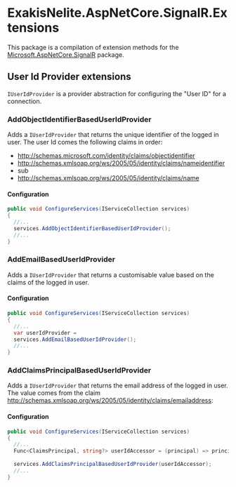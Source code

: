 # ExakisNelite.AspNetCore.SignalR.Extensions

This package is a compilation of extension methods for the [Microsoft.AspNetCore.SignalR](https://www.nuget.org/packages/Microsoft.AspNetCore.SignalR/) package.

## User Id Provider extensions
`IUserIdProvider` is a provider abstraction for configuring the "User ID" for a connection.

### AddObjectIdentifierBasedUserIdProvider
Adds a `IUserIdProvider` that returns the unique identifier of the logged in user. The user Id comes the following claims in order:
- http://schemas.microsoft.com/identity/claims/objectidentifier
- http://schemas.xmlsoap.org/ws/2005/05/identity/claims/nameidentifier
- sub
- http://schemas.xmlsoap.org/ws/2005/05/identity/claims/name

#### Configuration
```csharp
public void ConfigureServices(IServiceCollection services)
{
  //...
  services.AddObjectIdentifierBasedUserIdProvider();
  //...
}
```

### AddEmailBasedUserIdProvider
Adds a `IUserIdProvider` that returns a customisable value based on the claims of the logged in user.

#### Configuration
```csharp
public void ConfigureServices(IServiceCollection services)
{
  //...
  var userIdProvider = 
  services.AddEmailBasedUserIdProvider();
  //...
}
```

### AddClaimsPrincipalBasedUserIdProvider
Adds a `IUserIdProvider` that returns the email address of the logged in user. The value comes from the claim http://schemas.xmlsoap.org/ws/2005/05/identity/claims/emailaddress:

#### Configuration
```csharp
public void ConfigureServices(IServiceCollection services)
{
  //...
  Func<ClaimsPrincipal, string?> userIdAccessor = (principal) => principal.FindFirst(ClaimTypes.PrimarySid)!.Value!;
  
  services.AddClaimsPrincipalBasedUserIdProvider(userIdAccessor);
  //...
}
```
